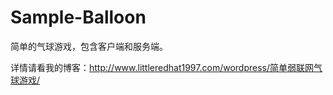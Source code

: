 # Sample-Balloon

简单的气球游戏，包含客户端和服务端。

详情请看我的博客：http://www.littleredhat1997.com/wordpress/简单弱联网气球游戏/
